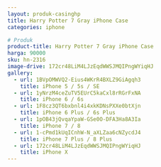 ```yaml
---
layout: produk-casinghp
title: Harry Potter 7 Gray iPhone Case
categories: iphone

# Produk
product-title: Harry Potter 7 Gray iPhone Case
harga: 90000
sku: hn-2316
image-drive: 172cr48LiM4LJzEqdWWSJMQIPngWYiqHJ
gallery:
  - url: 1BVpOMWVQ2-Eius4WKrR4BXLZ9GiAgqh3
    title: iPhone 5 / 5s / SE
  - url: 1yNrzM4ceZuTV5EUrC5kaCxl8rRGrFxNA
    title: iPhone 6 / 6s
  - url: 1F8cz3QT6bxbnl4i4xkKDNsPXXe0btXjn
    title: iPhone 6 Plus / 6s Plus
  - url: 1pOB43jQvqaYpaW-GSe0O-DFA3Ha8A3Ia
    title: iPhone 7 / 8
  - url: 1-cPmd1kUqICnhW-N_aXLZaa6cNZycdJ4
    title: iPhone 7 Plus / 8 Plus
  - url: 172cr48LiM4LJzEqdWWSJMQIPngWYiqHJ
    title: iPhone X
---
```

